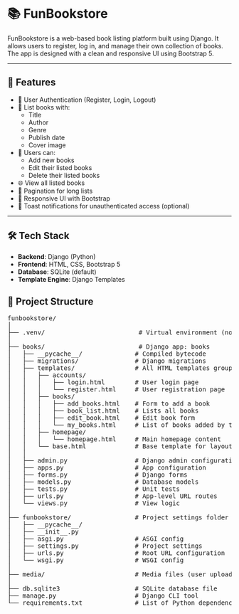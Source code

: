 # 📚 FunBookstore

FunBookstore is a web-based book listing platform built using Django. It allows users to register, log in, and manage their own collection of books. The app is designed with a clean and responsive UI using Bootstrap 5.

---

## 🚀 Features

- 🔐 User Authentication (Register, Login, Logout)
- 📖 List books with:
  - Title
  - Author
  - Genre
  - Publish date
  - Cover image
- 👤 Users can:
  - Add new books
  - Edit their listed books
  - Delete their listed books
- 🌐 View all listed books
- 📄 Pagination for long lists
- 🎨 Responsive UI with Bootstrap
- 🔔 Toast notifications for unauthenticated access (optional)
  
---

## 🛠️ Tech Stack

- **Backend**: Django (Python)
- **Frontend**: HTML, CSS, Bootstrap 5
- **Database**: SQLite (default)
- **Template Engine**: Django Templates

## 📁 Project Structure
<pre>
funbookstore/
│
├── .venv/                         # Virtual environment (not pushed to GitHub)
│
├── books/                         # Django app: books
│   ├── __pycache__/              # Compiled bytecode
│   ├── migrations/               # Django migrations
│   ├── templates/                # All HTML templates grouped by feature
│   │   ├── accounts/
│   │   │   ├── login.html        # User login page
│   │   │   └── register.html     # User registration page
│   │   ├── books/
│   │   │   ├── add_books.html    # Form to add a book
│   │   │   ├── book_list.html    # Lists all books
│   │   │   ├── edit_book.html    # Edit book form
│   │   │   └── my_books.html     # List of books added by the logged-in user
│   │   ├── homepage/
│   │   │   └── homepage.html     # Main homepage content
│   │   └── base.html             # Base template for layout (navbar, etc.)
│   │
│   ├── admin.py                  # Django admin configuration
│   ├── apps.py                   # App configuration
│   ├── forms.py                  # Django forms
│   ├── models.py                 # Database models
│   ├── tests.py                  # Unit tests
│   ├── urls.py                   # App-level URL routes
│   └── views.py                  # View logic
│
├── funbookstore/                 # Project settings folder
│   ├── __pycache__/             
│   ├── __init__.py              
│   ├── asgi.py                   # ASGI config
│   ├── settings.py               # Project settings
│   ├── urls.py                   # Root URL configuration
│   └── wsgi.py                   # WSGI config
│
├── media/                        # Media files (user uploaded images)
│
├── db.sqlite3                    # SQLite database file
├── manage.py                     # Django CLI tool
└── requirements.txt              # List of Python dependencies


</pre>
